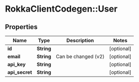 # RokkaClientCodegen::User

## Properties
Name | Type | Description | Notes
------------ | ------------- | ------------- | -------------
**id** | **String** |  | [optional] 
**email** | **String** | Can be changed (v2) | [optional] 
**api_key** | **String** |  | [optional] 
**api_secret** | **String** |  | [optional] 


